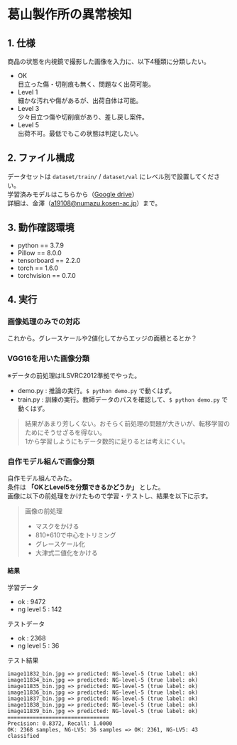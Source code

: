 # 葛山製作所の異常検知
## 1. 仕様
商品の状態を内視鏡で撮影した画像を入力に、以下4種類に分類したい。
- OK  
目立った傷・切削痕も無く、問題なく出荷可能。
- Level 1  
細かな汚れや傷があるが、出荷自体は可能。
- Level 3  
少々目立つ傷や切削痕があり、差し戻し案件。
- Level 5  
出荷不可。最低でもこの状態は判定したい。

## 2. ファイル構成
データセットは `dataset/train/` / `dataset/val` にレベル別で設置してください。  
学習済みモデルはこちらから（[Google drive]()）  
詳細は、金澤（[a19108@numazu.kosen-ac.jp]()）まで。  

## 3. 動作確認環境
- python == 3.7.9
- Pillow == 8.0.0
- tensorboard == 2.2.0
- torch	== 1.6.0
- torchvision == 0.7.0

## 4. 実行
### 画像処理のみでの対応
これから。グレースケールや2値化してからエッジの面積とるとか？

### VGG16を用いた画像分類
※データの前処理はILSVRC2012準拠でやった。
- demo.py : 推論の実行。`$ python demo.py` で動くはず。
- train.py : 訓練の実行。教師データのパスを確認して、`$ python demo.py` で動くはず。

> 結果があまり芳しくない。おそらく前処理の問題が大きいが、転移学習のためにそうせざるを得ない。  
> 1から学習しようにもデータ数的に足りるとは考えにくい。

### 自作モデル組んで画像分類
自作モデル組んでみた。  
条件は **「OKとLevel5を分類できるかどうか」** とした。  
画像に以下の前処理をかけたもので学習・テストし、結果を以下に示す。

> 画像の前処理
>- マスクをかける
>- 810*610で中心をトリミング
>- グレースケール化
>- 大津式二値化をかける

#### 結果
学習データ
- ok : 9472
- ng level 5 : 142

テストデータ
- ok : 2368
- ng level 5 : 36

テスト結果
```
image11832_bin.jpg => predicted: NG-level-5 (true label: ok)
image11834_bin.jpg => predicted: NG-level-5 (true label: ok)
image11835_bin.jpg => predicted: NG-level-5 (true label: ok)
image11836_bin.jpg => predicted: NG-level-5 (true label: ok)
image11837_bin.jpg => predicted: NG-level-5 (true label: ok)
image11838_bin.jpg => predicted: NG-level-5 (true label: ok)
image11839_bin.jpg => predicted: NG-level-5 (true label: ok)
================================
Precision: 0.8372, Recall: 1.0000
OK: 2368 samples, NG-LV5: 36 samples => OK: 2361, NG-LV5: 43 classified
```